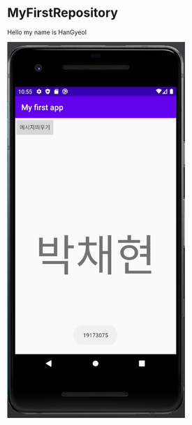 # MyFirstRepository

Hello my name is HanGyeol

<img width="" height="" src="Png/[19173075 박채현] 캡스톤디자인 2주차 과제.png"></img>
